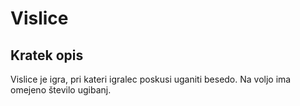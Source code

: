 # Vislice

## Kratek opis

Vislice je igra, pri kateri igralec poskusi uganiti besedo. Na voljo ima omejeno število ugibanj. 
